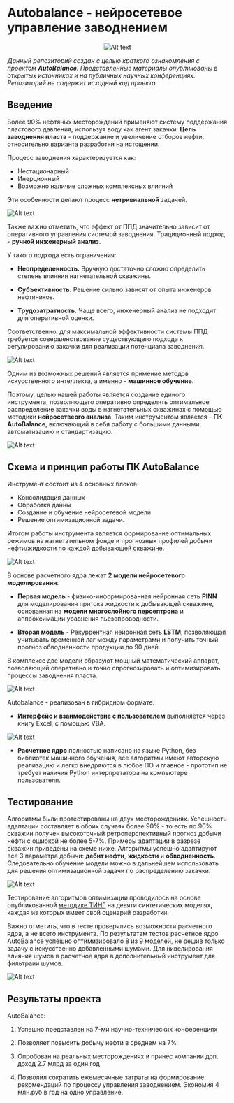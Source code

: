 # Autobalance - нейросетевое управление заводнением
<div align = "center">

![Alt text](image.png)
</div>


*Данный репозиторий создан с целью краткого ознакомления с проектом **AutoBalance**. Представленные материалы опубликованы в открытых источниках и на публичных научных конференциях. Репозиторий не содержит исходный код проекта.*

## Введение

Более 90% нефтяных месторождений применяют систему поддержания пластового давления, используя воду как агент закачки. **Цель заводнения пласта** - поддержание и увеличение отборов нефти, относительно варианта разработки на истощении.

Процесс заводнения характеризуется как:
* Нестационарный
* Инерционный
* Возможно наличие сложных комплексных влияний

Эти особенности делают процесс **нетривиальной** задачей.

![Alt text](image-2.png)

Также важно отметить, что эффект от ППД значительно зависит от оперативного управления системой заводнения. Традиционный подход - **ручной инженерный анализ**.

У такого подхода есть ограничения:

* **Неопределенность.** Вручную достаточно сложно определить степень влияния нагнетательной скважины.

* **Субъективность.** Решение сильно зависят от опыта инженеров нефтяников.

* **Трудозатратность.** Чаще всего, инженерный анализ не подходит для оперативной оценки.

Соответственно, для максимальной эффективности системы ППД требуется совершенствование существующего подхода к регулированию закачки для реализации потенциала заводнения.

![Alt text](image-3.png)

Одним из возможных решений является примение методов искусственного интеллекта, а именно - **машинное обучение**.

Поэтому, целью нашей работы является создание единого инструмента, позволяющего оперативно определять оптимальное распределение закачки воды в нагнетательных скважинах  с помощью методики **нейросетвеого анализа**. Таким инструментом является - **ПК AutoBalance**, включающий в себя работу с большими данными, автоматизацию и стандартизацию.  

![Alt text](image-6.png)

## Схема и принцип работы ПК AutoBalance

Инструмент состоит из 4 основных блоков:
* Консолидация данных
* Обработка данны
* Создание и обучение нейросетевой модели
* Решение оптимизационной задачи.

Итогом работы инструмента является формирование оптимальных режимов на нагнетательном фонде и прогнозных профилей добычи нефти/жидкости по каждой добывающей скважине.

![Alt text](image-7.png)

В основе расчетного ядра лежат **2 модели нейросетевого моделирования**:

* **Первая модель** - физико-информированная нейронная сеть **PINN** для моделирования притока жидкости к добывающей скважине, основанная на **модели многослойного персептрона** и аппроксимации уравнения пьезопроводности.

* **Вторая модель** - Рекуррентная нейронная сеть **LSTM**, позволяющая учитывать временной лаг между параметрами и получить точный прогноз обводненности продукции до 90 дней.

В комплексе две модели образуют мощный математический аппарат, позволяющий оперативно и точно спрогнозировать и оптимизировать процессы заводнения пласта.

![Alt text](image-8.png)

Autobalance - реализован в гибридном формате. 

* **Интерфейс и взаимодействие с пользователем** выполняется через книгу Excel, с помощью VBA. 

![Alt text](image-9.png)

* **Расчетное ядро** полностью написано на языке Python, без библиотек машинного обучения, все алгоритмы имеют авторскую реализацию и легко внедряются в любое ПО и главное - прототип не требует наличия Python интерпретатора на компьютере пользователя.

## Тестирование

Алгоритмы были протестированы на двух месторождениях. Успешность адаптации составляет в обоих случаях более 90% - то есть по 90% скважин получен высокоточный ретроперспективный прогноз добычи нефти с ошибкой не более 5-7%. Примеры адаптации в разрезе скважин приведены на схеме ниже. Алгоритмы успешно адаптируют все 3 параметра добычи: **дебит нефти**, **жидкости** и **обводненность**. Следовательно обучение модели можно в дальнейшем использовать для решения оптимизационной задачи по распределению закачки.

![Alt text](image-11.png)

Тестирование алгоритмов оптимизации проводилось на основе опубликованной [методике ТИНГ](https://togi.ru/wp-content/uploads/2022/05/9.pdf) на девяти синтетических моделях, каждая из которых имеет свой сценарий разработки.

Важно отметить, что в тесте проверялись возможности расчетного ядра, а не всего инструмента. По результатам тестов расчетное ядро AutoBalance успешно оптимизировало 8 из 9 моделей, не решив только задачу с искусственно добавленными шумами. Для нивелирования влияния шумов в расчетное ядра в дополнительный инструмент для фильтраии шумов.

![Alt text](image-12.png)

## Результаты проекта

AutoBalance:
1) Успешно представлен на 7-ми научно-технических конференциях

2) Позволяет повысить добычу нефти в среднем на 7%

2) Опробован на реальных месторождениях и принес компании доп. доход 2.7 млрд за один год

3) Позволил сократить ежемесячные затраты на формирование рекомендаций по процессу управления заводнением. Экономия 4 млн.руб в год на одно управление.


